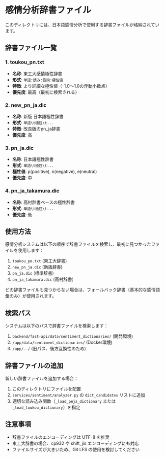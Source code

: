 # 感情分析辞書ファイル

このディレクトリには、日本語感情分析で使用する辞書ファイルが格納されています。

## 辞書ファイル一覧

### 1. toukou_pn.txt
- **名称**: 東工大感情極性辞書
- **形式**: `単語:読み:品詞:極性値`
- **特徴**: より詳細な極性値（-1.0〜1.0の浮動小数点）
- **優先度**: 最高（最初に検索される）

### 2. new_pn_ja.dic
- **名称**: 新版 日本語極性辞書
- **形式**: `単語\t極性\t...`
- **特徴**: 改良版のpn_ja辞書
- **優先度**: 高

### 3. pn_ja.dic
- **名称**: 日本語極性辞書
- **形式**: `単語\t極性\t...`
- **極性値**: p(positive), n(negative), e(neutral)
- **優先度**: 中

### 4. pn_ja_takamura.dic
- **名称**: 高村辞書ベースの極性辞書
- **形式**: `単語\t極性\t...`
- **優先度**: 低

## 使用方法

感情分析システムは以下の順序で辞書ファイルを検索し、最初に見つかったファイルを使用します：

1. `toukou_pn.txt` (東工大辞書)
2. `new_pn_ja.dic` (新版辞書)
3. `pn_ja.dic` (標準辞書)
4. `pn_ja_takamura.dic` (高村辞書)

どの辞書ファイルも見つからない場合は、フォールバック辞書（基本的な感情語彙のみ）が使用されます。

## 検索パス

システムは以下のパスで辞書ファイルを検索します：

1. `backend/fast-api/data/sentiment_dictionaries/` (開発環境)
2. `/app/data/sentiment_dictionaries/` (Docker環境)
3. `/app/../` (旧パス、後方互換性のため)

## 辞書ファイルの追加

新しい辞書ファイルを追加する場合：

1. このディレクトリにファイルを配置
2. `services/sentiment/analyzer.py` の `dict_candidates` リストに追加
3. 適切な読み込み関数（`_load_pnja_dictionary` または `_load_toukou_dictionary`）を指定

## 注意事項

- 辞書ファイルのエンコーディングは UTF-8 を推奨
- 東工大辞書の場合、cp932 や shift_jis エンコーディングにも対応
- ファイルサイズが大きいため、Git LFS の使用を検討してください 